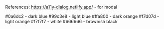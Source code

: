 References:
https://a11y-dialog.netlify.app/ - for modal


#0a6dc2 - dark blue
#99c3e8 - light blue
#ffa800 - dark orange
#f7d07d - light orange
#f7f7f7 - white
#666666 - brownish black